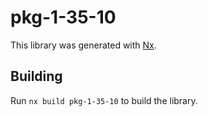 # pkg-1-35-10

This library was generated with [Nx](https://nx.dev).

## Building

Run `nx build pkg-1-35-10` to build the library.
